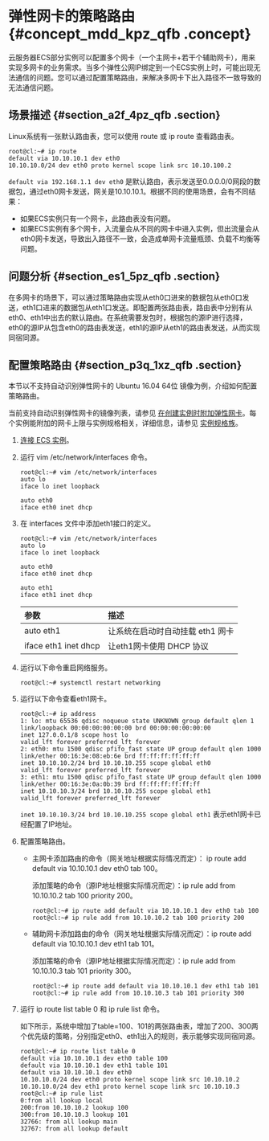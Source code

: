# 弹性网卡的策略路由 {#concept_mdd_kpz_qfb .concept}

云服务器ECS部分实例可以配置多个网卡（一个主网卡+若干个辅助网卡），用来实现多网卡的业务需求。当多个弹性公网IP绑定到一个ECS实例上时，可能出现无法通信的问题。您可以通过配置策略路由，来解决多网卡下出入路径不一致导致的无法通信问题。

## 场景描述 {#section_a2f_4pz_qfb .section}

Linux系统有一张默认路由表，您可以使用 route 或 ip route 查看路由表。

```
root@cl:~# ip route
default via 10.10.10.1 dev eth0
10.10.10.0/24 dev eth0 proto kernel scope link src 10.10.100.2
```

`default via 192.168.1.1 dev eth0` 是默认路由，表示发送至0.0.0.0/0网段的数据包，通过eth0网卡发送，网关是10.10.10.1。根据不同的使用场景，会有不同结果：

-   如果ECS实例只有一个网卡，此路由表没有问题。
-   如果ECS实例有多个网卡，入流量会从不同的网卡中进入实例，但出流量会从eth0网卡发送，导致出入路径不一致，会造成单网卡流量瓶颈、负载不均衡等问题。

## 问题分析 {#section_es1_5pz_qfb .section}

在多网卡的场景下，可以通过策略路由实现从eth0口进来的数据包从eth0口发送，eth1口进来的数据包从eth1口发送。即配置两张路由表，路由表中分别有从eth0、eth1中出去的默认路由。在系统需要发包时，根据包的源IP进行选择，eth0的源IP从包含eth0的路由表发送，eth1的源IP从eth1的路由表发送，从而实现同宿同源。

## 配置策略路由 {#section_p3q_1xz_qfb .section}

本节以不支持自动识别弹性网卡的 Ubuntu 16.04 64位 镜像为例，介绍如何配置策略路由。

当前支持自动识别弹性网卡的镜像列表，请参见 [在创建实例时附加弹性网卡](../../../../cn.zh-CN/用户指南/弹性网卡/在创建实例时附加弹性网卡.md#ol_qx2_wjj_zdb)。每个实例能附加的网卡上限与实例规格相关，详细信息，请参见 [实例规格族](../../../../cn.zh-CN/产品简介/实例规格族.md#)。

1.  [连接 ECS 实例](../../../../cn.zh-CN/用户指南/连接实例/连接实例概述.md#)。
2.  运行 vim /etc/network/interfaces 命令。

    ```
    root@cl:~# vim /etc/network/interfaces
    auto lo
    iface lo inet loopback
    
    auto eth0
    iface eth0 inet dhcp
    ```

3.  在 interfaces 文件中添加eth1接口的定义。

    ```
    root@cl:~# vim /etc/network/interfaces
    auto lo
    iface lo inet loopback
    
    auto eth0
    iface eth0 inet dhcp
    
    auto eth1
    iface eth1 inet dhcp
    ```

    |参数|描述|
    |:-|:-|
    |auto eth1|让系统在启动时自动挂载 eth1 网卡|
    |iface eth1 inet dhcp|让eth1网卡使用 DHCP 协议|

4.  运行以下命令重启网络服务。

    ```
    root@cl:~# systemctl restart networking
    ```

5.  运行以下命令查看eth1网卡。

    ```
    root@cl:~# ip address
    1: lo: mtu 65536 qdisc noqueue state UNKNOWN group default qlen 1
    link/loopback 00:00:00:00:00:00 brd 00:00:00:00:00:00
    inet 127.0.0.1/8 scope host lo
    valid_lft forever preferred_lft forever
    2: eth0: mtu 1500 qdisc pfifo_fast state UP group default qlen 1000 
    link/ether 00:16:3e:08:eb:6e brd ff:ff:ff:ff:ff:ff
    inet 10.10.10.2/24 brd 10.10.10.255 scope global eth0
    valid_lft forever preferred_lft forever
    3: eth1: mtu 1500 qdisc pfifo_fast state UP group default qlen 1000
    link/ether 00:16:3e:0a:0b:39 brd ff:ff:ff:ff:ff:ff
    inet 10.10.10.3/24 brd 10.10.10.255 scope global eth1
    valid_lft forever preferred_lft forever
    ```

    `inet 10.10.10.3/24 brd 10.10.10.255 scope global eth1` 表示eth1网卡已经配置了IP地址。

6.  配置策略路由。
    -   主网卡添加路由的命令（网关地址根据实际情况而定）： ip route add default via 10.10.10.1 dev eth0 tab 100。

        添加策略的命令（源IP地址根据实际情况而定）：ip rule add from 10.10.10.2 tab 100 priority 200。

        ```
        root@cl:~# ip route add default via 10.10.10.1 dev eth0 tab 100
        root@cl:~# ip rule add from 10.10.10.2 tab 100 priority 200
        ```

    -   辅助网卡添加路由的命令（网关地址根据实际情况而定）：ip route add default via 10.10.10.1 dev eth1 tab 101。

        添加策略的命令（源IP地址根据实际情况而定）：ip rule add from 10.10.10.3 tab 101 priority 300。

        ```
        root@cl:~# ip route add default via 10.10.10.1 dev eth1 tab 101 root@cl:~# ip rule add from 10.10.10.3 tab 101 priority 300
        ```

7.  运行 ip route list table 0 和 ip rule list 命令。

    如下所示，系统中增加了table=100、101的两张路由表，增加了200、300两个优先级的策略，分别指定eth0、eth1出入的规则，表示能够实现同宿同源。

    ```
    root@cl:~# ip route list table 0 
    default via 10.10.10.1 dev eth0 table 100
    default via 10.10.10.1 dev eth1 table 101 
    default via 10.10.10.1 dev eth0
    10.10.10.0/24 dev eth0 proto kernel scope link src 10.10.10.2
    10.10.10.0/24 dev eth1 proto kernel scope link src 10.10.10.3
    root@cl:~# ip rule list
    0:from all lookup local
    200:from 10.10.10.2 lookup 100
    300:from 10.10.10.3 lookup 101
    32766: from all lookup main
    32767: from all lookup default
    ```



